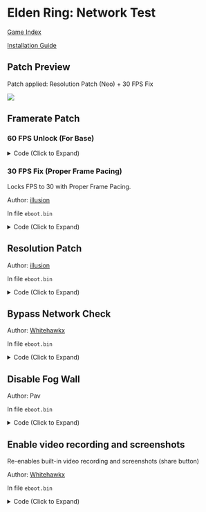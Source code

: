 # Elden Ring: Network Test

[Game Index](README.md#games)

[Installation Guide](https://illusion0001.github.io/install-instructions/)

## Patch Preview

Patch applied: Resolution Patch (Neo) + 30 FPS Fix

![](https://img-assets.illusion0001.workers.dev/assets/images/patches/preview/EldenRingPatches/EldenRingNeoPreview.png)

## Framerate Patch

### 60 FPS Unlock (For Base)

<details>
<summary>Code (Click to Expand)</summary>

```
# Flipmode
0x1BF6627 95

# VFR
0x1BF6795 48 E9 5B 00 00 00
```

</details>

### 30 FPS Fix (Proper Frame Pacing)

Locks FPS to 30 with Proper Frame Pacing.

Author: [illusion](https://twitter.com/illusion0002)

In file `eboot.bin`

<details>
<summary>Code (Click to Expand)</summary>

```
# Flipmode (Base Only)
0x1BF6627 95

# Call
0x2D42FF0 E8 0F D5 39 00
# Main code
0x30E0503 00 BF 00 01 11 4E BE 01 00 00 00 E8 ED F8 D8 FF C3
```

</details>

## Resolution Patch

Author: [illusion](https://twitter.com/illusion0002)

In file `eboot.bin`

<details>
<summary>Code (Click to Expand)</summary>

```
# Base
0x3C68B8C 00 05 00 00 D0 02 00 00

# Neo
0x1BE505F 80 07 00 00
0x1BE5069 38 04 00 00
```

</details>

## Bypass Network Check

Author: [Whitehawkx](https://twitter.com/Whitehawkx)

In file `eboot.bin`

<details>
<summary>Code (Click to Expand)</summary>

```
0x015724A0 E9 00 01
```

</details>

## Disable Fog Wall

Author: Pav

In file `eboot.bin`

<details>
<summary>Code (Click to Expand)</summary>

```
0x013BBC33 90 90 90 90 90
```

</details>

## Enable video recording and screenshots

Re-enables built-in video recording and screenshots (share button)

Author: [Whitehawkx](https://twitter.com/Whitehawkx)

In file `eboot.bin`

<details>
<summary>Code (Click to Expand)</summary>

```
0x01BFF799 00
```

</details>
